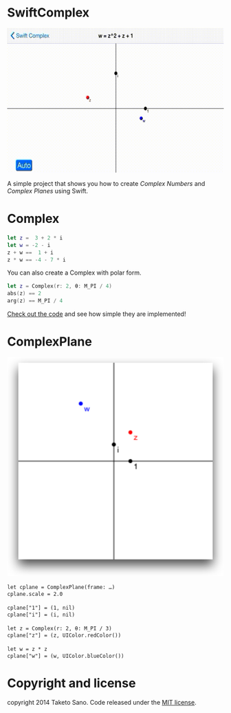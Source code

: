 SwiftComplex
============

![screenshot](./doc/screenshot.gif)

A simple project that shows you how to create *Complex Numbers* and *Complex Planes* using Swift.

# Complex

```swift
let z =  3 + 2 * i
let w = -2 - i
z + w ==  1 + i
z * w == -4 - 7 * i
```

You can also create a Complex with polar form.

```swift
let z = Complex(r: 2, θ: M_PI / 4)
abs(z) == 2
arg(z) == M_PI / 4
```

[Check out the code](./SwiftComplex/Complex.swift) and see how simple they are implemented!

# ComplexPlane

![complex-plane](./doc/complex-plane.png)

```
let cplane = ComplexPlane(frame: …)
cplane.scale = 2.0

cplane["1"] = (1, nil)
cplane["i"] = (i, nil)

let z = Complex(r: 2, θ: M_PI / 3)
cplane["z"] = (z, UIColor.redColor())

let w = z * z
cplane["w"] = (w, UIColor.blueColor())
```

# Copyright and license

copyright 2014 Taketo Sano. Code released under the [MIT license](LICENSE.md).
